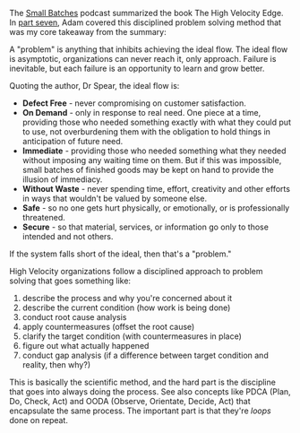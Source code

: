 The [Small Batches](https://smallbatches.fm) podcast summarized the book The High Velocity Edge. In [part seven](https://smallbatches.fm/45), Adam covered this disciplined problem solving method that was my core takeaway from the summary:

A "problem" is anything that inhibits achieving the ideal flow. The ideal flow is asymptotic, organizations can never reach it, only approach. Failure is inevitable, but each failure is an opportunity to learn and grow better.

Quoting the author, Dr Spear, the ideal flow is:
- **Defect Free** - never compromising on customer satisfaction.
- **On Demand** - only in response to real need. One piece at a time, providing those who needed something exactly with what they could put to use, not overburdening them with the obligation to hold things in anticipation of future need.
- **Immediate** - providing those who needed something what they needed without imposing any waiting time on them. But if this was impossible, small batches of finished goods may be kept on hand to provide the illusion of immediacy.
- **Without Waste** - never spending time, effort, creativity and other efforts in ways that wouldn't be valued by someone else.
- **Safe** - so no one gets hurt physically, or emotionally, or is professionally threatened.
- **Secure** - so that material, services, or information go only to those intended and not others.

If the system falls short of the ideal, then that's a "problem."

High Velocity organizations follow a disciplined approach to problem solving that goes something like:

1. describe the process and why you're concerned about it
2. describe the current condition (how work is being done)
3. conduct root cause analysis
4. apply countermeasures (offset the root cause)
5. clarify the target condition (with countermeasures in place)
6. figure out what actually happened
7. conduct gap analysis (if a difference between target condition and reality, then why?)

This is basically the scientific method, and the hard part is the discipline that goes into always doing the process. See also concepts like PDCA (Plan, Do, Check, Act) and OODA (Observe, Orientate, Decide, Act) that encapsulate the same process. The important part is that they're *loops* done on repeat.
